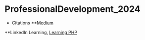 # ProfessionalDevelopment_2024

* Citations
**[Medium](https://medium.com/@sitesh12/building-your-first-php-website-a-beginners-guide-87655acf97d2)

**LinkedIn Learning, [Learning PHP](https://www.linkedin.com/learning-login/share?account=95224889&forceAccount=false&redirect=https%3A%2F%2Fwww.linkedin.com%2Flearning%2Flearning-php-4%3Ftrk%3Dshare_ent_url%26shareId%3Dky645IZ7S2KtQWUsd%252Bhpvw%253D%253D)
